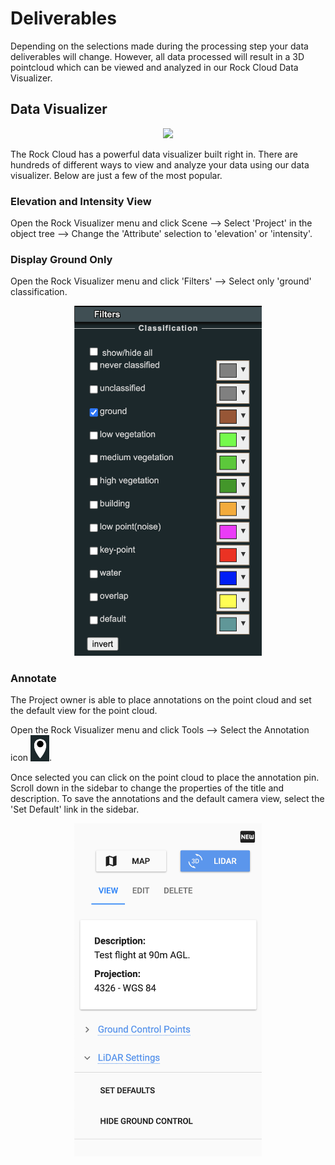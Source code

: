 # Deliverables

Depending on the selections made during the processing step your data deliverables will change. However, all data processed will result in a 3D pointcloud which can be viewed and analyzed in our Rock Cloud Data Visualizer.

## Data Visualizer

<div style="text-align: center;"><img src="../img/visualizer.gif" style="width: 550px;"></div>

The Rock Cloud has a powerful data visualizer built right in. There are hundreds of different ways to view and analyze your data using our data visualizer. Below are just a few of the most popular.

### Elevation and Intensity View

Open the Rock Visualizer menu and click Scene --> Select 'Project' in the object tree --> Change the 'Attribute' selection to 'elevation' or 'intensity'.

### Display Ground Only

Open the Rock Visualizer menu and click 'Filters' --> Select only 'ground' classification.

<div style="text-align: center;"><img src="../img/classification.png" style="width: 300px;"></div>

### Annotate

The Project owner is able to place annotations on the point cloud and set the default view for the point cloud.

Open the Rock Visualizer menu and click Tools --> Select the Annotation icon <img src="../img/annotation.png" style="width: 30px;">.

Once selected you can click on the point cloud to place the annotation pin. Scroll down in the sidebar to change the properties of the title and description. To save the annotations and the default camera view, select the 'Set Default' link in the sidebar.

<div style="text-align: center;"><img src="../img/set-defaults.png" style="width: 300px;"></div>
